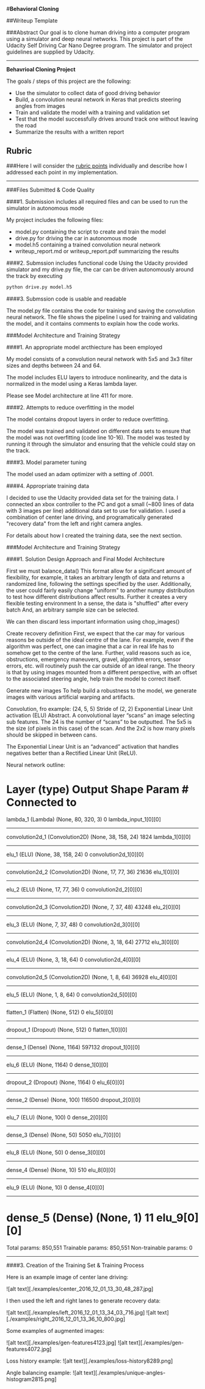 #**Behavioral Cloning** 

##Writeup Template

###Abstract
Our goal is to clone human driving into a computer program using a simulator and deep neural networks. This project is part of the Udacity Self Driving Car Nano Degree program. The simulator and project guidelines are supplied by Udacity.

---

**Behavrioal Cloning Project**

The goals / steps of this project are the following:
* Use the simulator to collect data of good driving behavior
* Build, a convolution neural network in Keras that predicts steering angles from images
* Train and validate the model with a training and validation set
* Test that the model successfully drives around track one without leaving the road
* Summarize the results with a written report

## Rubric
###Here I will consider the [rubric points](https://review.udacity.com/#!/rubrics/432/view) individually and describe how I addressed each point in my implementation.  

---
###Files Submitted & Code Quality

####1. Submission includes all required files and can be used to run the simulator in autonomous mode

My project includes the following files:
* model.py containing the script to create and train the model
* drive.py for driving the car in autonomous mode
* model.h5 containing a trained convolution neural network 
* writeup_report.md or writeup_report.pdf summarizing the results

####2. Submssion includes functional code
Using the Udacity provided simulator and my drive.py file, the car can be driven autonomously around the track by executing 
```sh
python drive.py model.h5
```

####3. Submssion code is usable and readable

The model.py file contains the code for training and saving the convolution neural network. The file shows the pipeline I used for training and validating the model, and it contains comments to explain how the code works.

###Model Architecture and Training Strategy

####1. An appropriate model arcthiecture has been employed

My model consists of a convolution neural network with 5x5 and 3x3 filter sizes and depths between 24 and 64. 

The model includes ELU layers to introduce nonlinearity, and the data is normalized in the model using a Keras lambda layer.

Please see Model architecture at line 411 for more.

####2. Attempts to reduce overfitting in the model

The model contains dropout layers in order to reduce overfitting.

The model was trained and validated on different data sets to ensure that the model was not overfitting (code line 10-16). The model was tested by running it through the simulator and ensuring that the vehicle could stay on the track.

####3. Model parameter tuning

The model used an adam optimizer with a setting of .0001.

####4. Appropriate training data

I decided to use the Udacity provided data set for the training data. I connected an xbox controller to the PC and got a small (~800 lines of data with 3 images per line) additional data set to use for validation. I used a combination of center lane driving, and programatically generated "recovery data" from the left and right camera angles.

For details about how I created the training data, see the next section. 

###Model Architecture and Training Strategy

####1. Solution Design Approach and Final Model Architecture

First we must balance_data()
This format allow for a significant amount of flexibility,    for example, it takes an arbitrary length of data   and returns a randomized line, following the settings   specified by the user. Additionally, the user  could fairly easily change "uniform" to another  numpy distribution to test how different distributions  affect results.  Further it creates a very flexible testing environment   In a sense, the data is "shuffled" after every batch    And, an arbitrary sample size can be selected.

We can then discard less important information using chop_images()

Create recovery definition
First, we expect that the car may for various reasons be outside of the ideal centre of the lane. For example, even if the algorithm was perfect, one can imagine that a car in real life has to somehow get to the centre of the lane. Further, valid reasons such as ice, obstructions, emergency maneuvers, gravel, algorithm errors, sensor errors, etc. will routinely push the car outside of an ideal range.
The theory is that by using images mounted from a different perspective, with an offset to the associated steering angle, help train the model to correct itself.

Generate new images
To help build a robustness to the model, we generate images with various artificial warping and artifacts. 

Convolution, fro example: (24, 5, 5) Stride of (2, 2) Exponential Linear Unit activation (ELU)
Abstract. A convolutional layer “scans” an image selecting sub features. The 24 is the number of “scans” to be outputted. The 5x5 is the size (of pixels in this case) of the scan. And the 2x2 is how many pixels should be skipped in between cans.

The Exponential Linear Unit is an “advanced” activation that handles negatives better than a Rectified Linear Unit (ReLU). 

Neural network outline:

Layer (type)                     Output Shape          Param #     Connected to                     
====================================================================================================
lambda_1 (Lambda)                (None, 80, 320, 3)    0           lambda_input_1[0][0]             
____________________________________________________________________________________________________
convolution2d_1 (Convolution2D)  (None, 38, 158, 24)   1824        lambda_1[0][0]                   
____________________________________________________________________________________________________
elu_1 (ELU)                      (None, 38, 158, 24)   0           convolution2d_1[0][0]            
____________________________________________________________________________________________________
convolution2d_2 (Convolution2D)  (None, 17, 77, 36)    21636       elu_1[0][0]                      
____________________________________________________________________________________________________
elu_2 (ELU)                      (None, 17, 77, 36)    0           convolution2d_2[0][0]            
____________________________________________________________________________________________________
convolution2d_3 (Convolution2D)  (None, 7, 37, 48)     43248       elu_2[0][0]                      
____________________________________________________________________________________________________
elu_3 (ELU)                      (None, 7, 37, 48)     0           convolution2d_3[0][0]            
____________________________________________________________________________________________________
convolution2d_4 (Convolution2D)  (None, 3, 18, 64)     27712       elu_3[0][0]                      
____________________________________________________________________________________________________
elu_4 (ELU)                      (None, 3, 18, 64)     0           convolution2d_4[0][0]            
____________________________________________________________________________________________________
convolution2d_5 (Convolution2D)  (None, 1, 8, 64)      36928       elu_4[0][0]                      
____________________________________________________________________________________________________
elu_5 (ELU)                      (None, 1, 8, 64)      0           convolution2d_5[0][0]            
____________________________________________________________________________________________________
flatten_1 (Flatten)              (None, 512)           0           elu_5[0][0]                      
____________________________________________________________________________________________________
dropout_1 (Dropout)              (None, 512)           0           flatten_1[0][0]                  
____________________________________________________________________________________________________
dense_1 (Dense)                  (None, 1164)          597132      dropout_1[0][0]                  
____________________________________________________________________________________________________
elu_6 (ELU)                      (None, 1164)          0           dense_1[0][0]                    
____________________________________________________________________________________________________
dropout_2 (Dropout)              (None, 1164)          0           elu_6[0][0]                      
____________________________________________________________________________________________________
dense_2 (Dense)                  (None, 100)           116500      dropout_2[0][0]                  
____________________________________________________________________________________________________
elu_7 (ELU)                      (None, 100)           0           dense_2[0][0]                    
____________________________________________________________________________________________________
dense_3 (Dense)                  (None, 50)            5050        elu_7[0][0]                      
____________________________________________________________________________________________________
elu_8 (ELU)                      (None, 50)            0           dense_3[0][0]                    
____________________________________________________________________________________________________
dense_4 (Dense)                  (None, 10)            510         elu_8[0][0]                      
____________________________________________________________________________________________________
elu_9 (ELU)                      (None, 10)            0           dense_4[0][0]                    
____________________________________________________________________________________________________
dense_5 (Dense)                  (None, 1)             11          elu_9[0][0]                      
====================================================================================================
Total params: 850,551
Trainable params: 850,551
Non-trainable params: 0
_______________________


####3. Creation of the Training Set & Training Process

Here is an example image of center lane driving:

![alt text][./examples/center_2016_12_01_13_30_48_287.jpg]

I then used the left and right lanes to generate recovery data:

![alt text][./examples/left_2016_12_01_13_34_03_716.jpg]
![alt text][./examples/right_2016_12_01_13_36_10_800.jpg]

Some examples of augmented images:

![alt text][./examples/gen-features4123.jpg]
![alt text][./examples/gen-features4072.jpg]

Loss history example:
![alt text][./examples/loss-history8289.png]


Angle balancing example:
![alt text][./examples/unique-angles-histogram2815.png]
